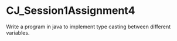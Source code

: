 # CJ_Session1Assignment4
Write a program in java to implement type casting between different variables.
